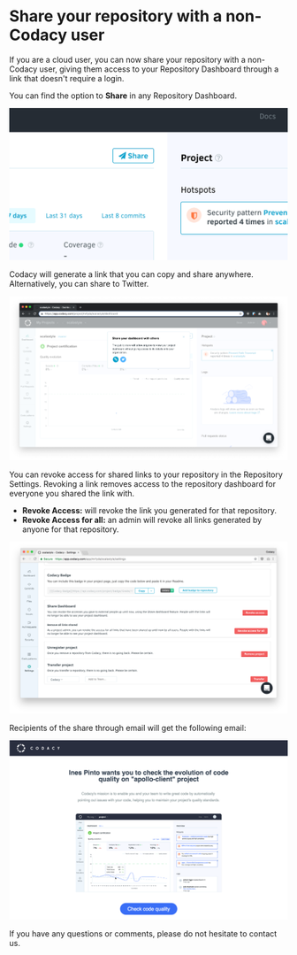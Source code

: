 # Share your repository with a non-Codacy user

If you are a cloud user, you can now share your repository with a non-Codacy user, giving them access to your Repository Dashboard through a link that doesn't require a login.

You can find the option to **Share** in any Repository Dashboard.

![](/images/Screen_Shot_2018-07-09_at_18.41.55.png)

Codacy will generate a link that you can copy and share anywhere.
Alternatively, you can share to Twitter.

![](/images/Screenshot_2019-03-12_at_10.05.26.png)

You can revoke access for shared links to your repository in the Repository Settings. Revoking a link removes access to the repository dashboard for everyone you shared the link with.

-   **Revoke Access:** will revoke the link you generated for that repository.
-   **Revoke Access for all:** an admin will revoke all links generated by anyone for that repository.

![](/images/Screen_Shot_2018-07-09_at_19.06.30.png)

Recipients of the share through email will get the following email:

![](/images/screen_shot_2018-07-09_at_19.07.25.png)

If you have any questions or comments, please do not hesitate to contact us.
